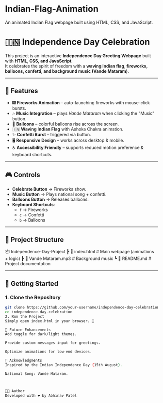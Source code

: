 # Indian-Flag-Animation
An animated Indian Flag webpage built using HTML, CSS, and JavaScript.
# 🇮🇳 Independence Day Celebration 

This project is an interactive **Independence Day Greeting Webpage** built with **HTML, CSS, and JavaScript**.  
It celebrates the spirit of freedom with a **waving Indian flag, fireworks, balloons, confetti, and background music (Vande Mataram)**.

---

## 🌟 Features

- 🎆 **Fireworks Animation** – auto-launching fireworks with mouse-click bursts.  
- 🎶 **Music Integration** – plays *Vande Mataram* when clicking the "Music" button.  
- 🎈 **Balloons** – colorful balloons rise across the screen.  
- 🇮🇳 **Waving Indian Flag** with Ashoka Chakra animation.  
- ✨ **Confetti Burst** – triggered via button.  
- 🖥️ **Responsive Design** – works across desktop & mobile.  
- ♿ **Accessibility Friendly** – supports reduced motion preference & keyboard shortcuts.

---

## 🎮 Controls

- **Celebrate Button** → Fireworks show.  
- **Music Button** → Plays national song + confetti.  
- **Balloons Button** → Releases balloons.  
- **Keyboard Shortcuts**:
  - `f` → Fireworks  
  - `c` → Confetti  
  - `b` → Balloons  

---

## 📂 Project Structure

📦 Independence-Day-Project
┣ 📜 index.html # Main webpage (animations + logic)
┣ 🎵 Vande Mataram.mp3 # Background music
┗ 📜 README.md # Project documentation


---

## 🚀 Getting Started

### 1. Clone the Repository
```bash
git clone https://github.com/your-username/independence-day-celebration.git
cd independence-day-celebration
2. Run the Project
Simply open index.html in your browser. 🎉

🔮 Future Enhancements
Add toggle for dark/light themes.

Provide custom messages input for greetings.

Optimize animations for low-end devices.

🏅 Acknowledgments
Inspired by the Indian Independence Day (15th August).

National Song: Vande Mataram.



🧑‍💻 Author
Developed with ❤️ by Abhinav Patel

